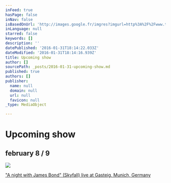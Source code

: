 ```yaml
---
inFeed: true
hasPage: false
inNav: false
isBasedOnUrl: 'http://images.google.fr/imgres?imgurl=http%3A%2F%2Fwww.telegraph.co.uk%2Fcontent%2Fdam%2Ffilm%2Fsuits%2Fsuitdanielbond-xlarge.jpg&imgrefurl=http%3A%2F%2Fwww.telegraph.co.uk%2Ffilm%2Fjames-bond-spectre%2Fdaniel-craig-007-casino-royale-skyfall%2F&h=721&w=1280&tbnid=uRkmPwUJzBpXNM%3A&docid=X0g_5AUIBJJgNM&ei=XEquVpmsB4XqatmbmLAG&tbm=isch&iact=rc&uact=3&dur=399&page=1&start=0&ndsp=26&ved=0ahUKEwiZypCxz9TKAhUFtRoKHdkNBmYQrQMIYDAP'
inLanguage: null
starred: false
keywords: []
description: ''
datePublished: '2016-01-31T18:14:22.033Z'
dateModified: '2016-01-31T18:14:16.939Z'
title: Upcoming show
author: []
sourcePath: _posts/2016-01-31-upcoming-show.md
published: true
authors: []
publisher:
  name: null
  domain: null
  url: null
  favicon: null
_type: MediaObject

---
```

# Upcoming show

## february 8 / 9
![](https://s3-us-west-2.amazonaws.com/the-grid-img/p/36371250b2d069b177fd3db54f37d5d44e06bfcf.jpg)

["A night with James Bond" (Skyfall) live at Gasteig, Munich, Germany][0]

[0]: http://www.muenchenevent.de/veranstaltungen/Eine_Nacht_mit_James_Bond-3431.html#__utma=239463644.2018674490.1454261112.1454261112.1454261112.1&__utmb=239463644.9.8.1454261353037&__utmc=239463644&__utmx=-&__utmz=239463644.1454261112.1.1.utmcsr=google%7Cutmccn=%28organic%29%7Cutmcmd=organic%7Cutmctr=%28not%20provided%29&__utmv=-&__utmk=68615506